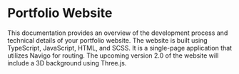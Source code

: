# Portfolio Website

This documentation provides an overview of the development process and technical details of your portfolio website. The website is built using TypeScript, JavaScript, HTML, and SCSS. It is a single-page application that utilizes Navigo for routing. The upcoming version 2.0 of the website will include a 3D background using Three.js.
